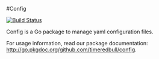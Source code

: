 #Config

[![Build Status](https://secure.travis-ci.org/globocom/config.png)](http://travis-ci.org/globocom/config)

Config is a Go package to manage yaml configuration files.

For usage information, read our package documentation:
<http://go.pkgdoc.org/github.com/timeredbull/config>.
